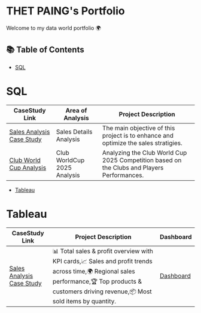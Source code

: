 # THET PAING's Portfolio

Welcome to my data world portfolio 🌍  

## 📚 Table of Contents
- [SQL](#sql)
# SQL

| CaseStudy Link | Area of Analysis | Project Description | 
|---|---|---|
| [Sales Analysis Case Study](https://github.com/THETPAING10/Sales-Analysis)| Sales Details Analysis | The main objective of this project is to enhance and optimize the sales stratigies. |
| [Club World Cup Analysis](https://github.com/THETPAING10/Club-World-Cup-2025-Players-and-Teams-Analysis)| Club WorldCup 2025 Analysis| Analyzing the Club World Cup 2025 Competition based on the Clubs and Players Performances. |


- [Tableau](#tableau)
# Tableau

| CaseStudy Link | Project Description | Dashboard | 
|---|---|---|
| [Sales Analysis Case Study](https://github.com/THETPAING10/Sales-Analysis)| 📊 Total sales & profit overview with KPI cards,📈 Sales and profit trends across time,🌍 Regional sales performance,🏆 Top products & customers driving revenue,📦 Most sold items by quantity.|[Dashboard](https://public.tableau.com/app/profile/thet.paing.ko.ko/viz/SalesAnalysisAdventureWorks/SalesAnalysis)|
